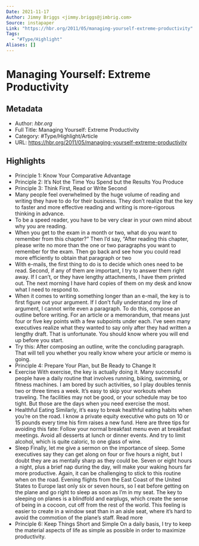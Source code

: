 ```yaml
---
Date: 2021-11-17
Author: Jimmy Briggs <jimmy.briggs@jimbrig.com>
Source: instapaper
Link: "https://hbr.org/2011/05/managing-yourself-extreme-productivity"
Tags:
  - "#Type/Highlight"
Aliases: []
---
```


# Managing Yourself: Extreme Productivity

## Metadata

* Author: *hbr.org*
* Full Title: Managing Yourself: Extreme Productivity
* Category: #Type/Highlight/Article
* URL: https://hbr.org/2011/05/managing-yourself-extreme-productivity

## Highlights

* Principle 1: Know Your Comparative Advantage
* Principle 2: It’s Not the Time You Spend but the Results You Produce
* Principle 3: Think First, Read or Write Second
* Many people feel overwhelmed by the huge volume of reading and writing they have to do for their business. They don’t realize that the key to faster and more effective reading and writing is more-rigorous thinking in advance.
* To be a speed reader, you have to be very clear in your own mind about why you are reading.
* When you get to the exam in a month or two, what do you want to remember from this chapter?” Then I’d say, “After reading this chapter, please write no more than the one or two paragraphs you want to remember for the exam. Then go back and see how you could read more efficiently to obtain that paragraph or two
* With e-mails, the first thing to do is to decide which ones need to be read. Second, if any of them are important, I try to answer them right away. If I can’t, or they have lengthy attachments, I have them printed out. The next morning I have hard copies of them on my desk and know what I need to respond to.
* When it comes to writing something longer than an e-mail, the key is to first figure out your argument. If I don’t fully understand my line of argument, I cannot write even a paragraph. To do this, compose an outline before writing. For an article or a memorandum, that means just four or five key points with a few subpoints under each. I’ve seen many executives realize what they wanted to say only after they had written a lengthy draft. That is unfortunate. You should know where you will end up before you start.
* Try this: After composing an outline, write the concluding paragraph. That will tell you whether you really know where your article or memo is going.
* Principle 4: Prepare Your Plan, but Be Ready to Change It
* Exercise
  With exercise, the key is actually doing it. Many successful people have a daily routine that involves running, biking, swimming, or fitness machines. I am bored by such activities, so I play doubles tennis two or three times a week.
  It’s easy to skip your workouts when traveling. The facilities may not be good, or your schedule may be too tight. But those are the days when you need exercise the most.
* Healthful Eating
  Similarly, it’s easy to break healthful eating habits when you’re on the road. I know a private equity executive who puts on 10 or 15 pounds every time his firm raises a new fund. Here are three tips for avoiding this fate: Follow your normal breakfast menu even at breakfast meetings. Avoid all desserts at lunch or dinner events. And try to limit alcohol, which is quite caloric, to one glass of wine.
* Sleep
  Finally, let me give a sermon on the importance of sleep. Some executives say they can get along on four or five hours a night, but I doubt they are as mentally sharp as they could be. Seven or eight hours a night, plus a brief nap during the day, will make your waking hours far more productive.
  Again, it can be challenging to stick to this routine when on the road. Evening flights from the East Coast of the United States to Europe last only six or seven hours, so I eat before getting on the plane and go right to sleep as soon as I’m in my seat. The key to sleeping on planes is a blindfold and earplugs, which create the sense of being in a cocoon, cut off from the rest of the world. This feeling is easier to create in a window seat than in an aisle seat, where it’s hard to avoid the commotion of the plane’s staff.
  Read more
* Principle 6: Keep Things Short and Simple
  On a daily basis, I try to keep the material aspects of life as simple as possible in order to maximize productivity.
